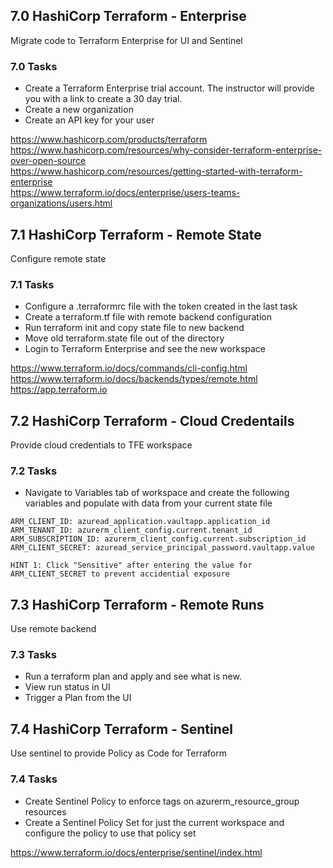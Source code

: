 ## 7.0 HashiCorp Terraform - Enterprise
Migrate code to Terraform Enterprise for UI and Sentinel

### 7.0 Tasks
* Create a Terraform Enterprise trial account. The instructor will provide you with a link to create a 30 day trial.
* Create a new organization
* Create an API key for your user

https://www.hashicorp.com/products/terraform  
https://www.hashicorp.com/resources/why-consider-terraform-enterprise-over-open-source  
https://www.hashicorp.com/resources/getting-started-with-terraform-enterprise  
https://www.terraform.io/docs/enterprise/users-teams-organizations/users.html  

## 7.1 HashiCorp Terraform - Remote State
Configure remote state

### 7.1 Tasks
* Configure a .terraformrc file with the token created in the last task
* Create a terraform.tf file with remote backend configuration
* Run terraform init and copy state file to new backend
* Move old terraform.state file out of the directory
* Login to Terraform Enterprise and see the new workspace

https://www.terraform.io/docs/commands/cli-config.html  
https://www.terraform.io/docs/backends/types/remote.html  
https://app.terraform.io  

## 7.2 HashiCorp Terraform - Cloud Credentails
Provide cloud credentials to TFE workspace

### 7.2 Tasks
* Navigate to Variables tab of workspace and create the following variables and populate with data from your current state file

`ARM_CLIENT_ID: azuread_application.vaultapp.application_id`  
`ARM_TENANT_ID: azurerm_client_config.current.tenant_id`  
`ARM_SUBSCRIPTION_ID: azurerm_client_config.current.subscription_id`  
`ARM_CLIENT_SECRET: azuread_service_principal_password.vaultapp.value`  

`HINT 1: Click "Sensitive" after entering the value for ARM_CLIENT_SECRET to prevent accidential exposure`

## 7.3 HashiCorp Terraform - Remote Runs
Use remote backend

### 7.3 Tasks
* Run a terraform plan and apply and see what is new.
* View run status in UI
* Trigger a Plan from the UI

## 7.4 HashiCorp Terraform - Sentinel
Use sentinel to provide Policy as Code for Terraform

### 7.4 Tasks
* Create Sentinel Policy to enforce tags on azurerm_resource_group resources
* Create a Sentinel Policy Set for just the current workspace and configure the policy to use that policy set

https://www.terraform.io/docs/enterprise/sentinel/index.html  

